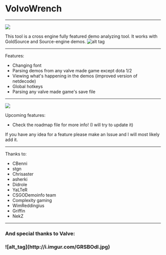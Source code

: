 # VolvoWrench
***
![](http://forthebadge.com/images/badges/built-with-love.svg)

This tool is a cross engine fully featured demo analyzing tool. It works with GoldSource and Source-engine demos.
![alt tag](http://i.imgur.com/hfzwuRL.png)
***
Features:
  - Changing font
  - Parsing demos from any valve made game except dota 1/2
  - Viewing what's happening in the demos (improved version of netdecode)
  - Global hotkeys
  - Parsing any valve made game's save file

***  

 ![](http://forthebadge.com/images/badges/fuck-it-ship-it.svg)

Upcoming features:
 - Check the roadmap file for more info! (I will try to update it)
  
  If you have any idea for a feature please make an Issue and I will most likely add it.
***
Thanks to:
  - CBenni
  - stgn
  - Chrisaster
  - asherki
  - Didrole
  - YaLTeR
  - CSGODemoinfo team
  - Complexity gaming
  - WimReddingius
  - Griffin
  - NekZ
 
 ***
 <h3>And special thanks to Valve:<h3>
  ![alt_tag](http://i.imgur.com/GRSBOdl.jpg)

